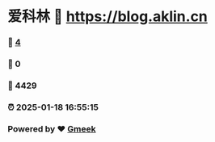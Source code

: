 # 爱科林 :link: https://blog.aklin.cn 
### :page_facing_up: [4](https://blog.aklin.cn/tag.html) 
### :speech_balloon: 0 
### :hibiscus: 4429 
### :alarm_clock: 2025-01-18 16:55:15 
### Powered by :heart: [Gmeek](https://github.com/Meekdai/Gmeek)
